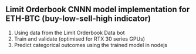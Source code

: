 ## Limit Orderbook CNNN model implementation for ETH-BTC (buy-low-sell-high indicator)

1. Using data from the Limit Orderbook Data bot
2. Train and validate (optimised for RTX 30 series GPUs)
3. Predict categorical outcomes using the trained model in nodejs

